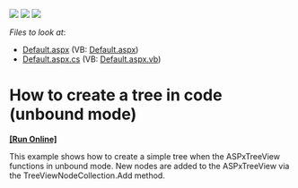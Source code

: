 <!-- default badges list -->
![](https://img.shields.io/endpoint?url=https://codecentral.devexpress.com/api/v1/VersionRange/128563914/10.2.3%2B)
[![](https://img.shields.io/badge/Open_in_DevExpress_Support_Center-FF7200?style=flat-square&logo=DevExpress&logoColor=white)](https://supportcenter.devexpress.com/ticket/details/E2505)
[![](https://img.shields.io/badge/📖_How_to_use_DevExpress_Examples-e9f6fc?style=flat-square)](https://docs.devexpress.com/GeneralInformation/403183)
<!-- default badges end -->
<!-- default file list -->
*Files to look at*:

* [Default.aspx](./CS/WebSite/Default.aspx) (VB: [Default.aspx](./VB/WebSite/Default.aspx))
* [Default.aspx.cs](./CS/WebSite/Default.aspx.cs) (VB: [Default.aspx.vb](./VB/WebSite/Default.aspx.vb))
<!-- default file list end -->
# How to create a tree in code (unbound mode)
<!-- run online -->
**[[Run Online]](https://codecentral.devexpress.com/e2505/)**
<!-- run online end -->


<p>This example shows how to create a simple tree when the ASPxTreeView functions in unbound mode. New nodes are added to the ASPxTreeView via the TreeViewNodeCollection.Add method.</p>

<br/>


